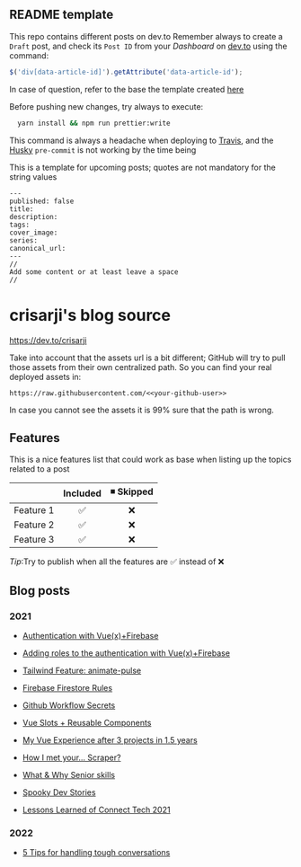 ## README template

This repo contains different posts on dev.to
Remember always to create a `Draft` post, and check its `Post ID` from your _Dashboard_ on [dev.to](https://dev.to/dashboard) using the command:

```js
$('div[data-article-id]').getAttribute('data-article-id');
```

In case of question, refer to the base the template created [here](https://github.com/maxime1992/dev.to)

Before pushing new changes, try always to execute:

```sh
  yarn install && npm run prettier:write
```

This command is always a headache when deploying to [Travis](https://travis-ci.com), and the [Husky](https://www.npmjs.com/package/husky) `pre-commit` is not working by the time being

This is a template for upcoming posts; quotes are not mandatory for the string values

```
---
published: false
title:
description:
tags:
cover_image:
series:
canonical_url:
---
//
Add some content or at least leave a space
//
```

# crisarji's blog source

https://dev.to/crisarji

Take into account that the assets url is a bit different; GitHub will try to pull those assets from their own centralized path.
So you can find your real deployed assets in:

`https://raw.githubusercontent.com/<<your-github-user>>`

In case you cannot see the assets it is 99% sure that the path is wrong.

## Features

This is a nice features list that could work as base when listing up the topics related to a post

|           | Included | ◾ Skipped |
| --------- | :------: | :--------: |
| Feature 1 |    ✅    |     ❌     |
| Feature 2 |    ✅    |     ❌     |
| Feature 3 |    ✅    |     ❌     |

_Tip_:Try to publish when all the features are ✅ instead of ❌

## Blog posts

### 2021

- [Authentication with Vue(x)+Firebase](https://dev.to/crisarji/authentication-with-vue-x-firebase-31dc)

- [Adding roles to the authentication with Vue(x)+Firebase](https://dev.to/crisarji/adding-roles-to-the-authentication-with-vue-x-firebase-2o62)

- [Tailwind Feature: animate-pulse](https://dev.to/crisarji/tailwind-feature-animate-pulse-3nbn)

- [Firebase Firestore Rules](https://dev.to/crisarji/firebase-firestore-rules-3mpc)

- [Github Workflow Secrets](https://dev.to/crisarji/3-steps-for-handling-github-workflow-secrets-26om)

- [Vue Slots + Reusable Components](https://dev.to/crisarji/vue-slots-and-reusable-components-5g3p)

- [My Vue Experience after 3 projects in 1.5 years](https://dev.to/crisarji/my-vue-experience-after-3-projects-in-18-months-456c)

- [How I met your... Scraper?](https://dev.to/crisarji/how-i-met-your-scraper-4n6o)

- [What & Why Senior skills](https://dev.to/crisarji/the-whats-whys-in-a-fe-senior-position-1kp7)

- [Spooky Dev Stories](https://dev.to/crisarji/spooky-dev-stories-5345)

- [Lessons Learned of Connect Tech 2021](https://dev.to/crisarji/lessons-learned-of-connect-tech-2021-469m)

### 2022

- [5 Tips for handling tough conversations](https://dev.to)
